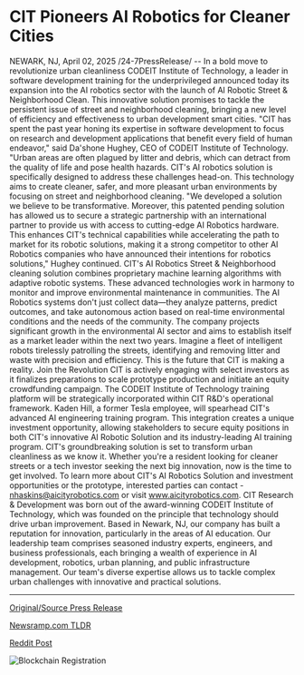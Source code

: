 # CIT Pioneers AI Robotics for Cleaner Cities

NEWARK, NJ, April 02, 2025 /24-7PressRelease/ -- In a bold move to revolutionize urban cleanliness CODEIT Institute of Technology, a leader in software development training for the underprivileged announced today its expansion into the AI robotics sector with the launch of AI Robotic Street & Neighborhood Clean. This innovative solution promises to tackle the persistent issue of street and neighborhood cleaning, bringing a new level of efficiency and effectiveness to urban development smart cities.   "CIT has spent the past year honing its expertise in software development to focus on research and development applications that benefit every field of human endeavor," said Da'shone Hughey, CEO of CODEIT Institute of Technology. "Urban areas are often plagued by litter and debris, which can detract from the quality of life and pose health hazards. CIT's AI robotics solution is specifically designed to address these challenges head-on. This technology aims to create cleaner, safer, and more pleasant urban environments by focusing on street and neighborhood cleaning.  "We developed a solution we believe to be transformative. Moreover, this patented pending solution has allowed us to secure a strategic partnership with an international partner to provide us with access to cutting-edge AI Robotics hardware. This enhances CIT's technical capabilities while accelerating the path to market for its robotic solutions, making it a strong competitor to other AI Robotics companies who have announced their intentions for robotics solutions," Hughey continued.  CIT's AI Robotics Street & Neighborhood cleaning solution combines proprietary machine learning algorithms with adaptive robotic systems. These advanced technologies work in harmony to monitor and improve environmental maintenance in communities. The AI Robotics systems don't just collect data—they analyze patterns, predict outcomes, and take autonomous action based on real-time environmental conditions and the needs of the community.  The company projects significant growth in the environmental AI sector and aims to establish itself as a market leader within the next two years.  Imagine a fleet of intelligent robots tirelessly patrolling the streets, identifying and removing litter and waste with precision and efficiency. This is the future that CIT is making a reality.  Join the Revolution  CIT is actively engaging with select investors as it finalizes preparations to scale prototype production and initiate an equity crowdfunding campaign. The CODEIT Institute of Technology training platform will be strategically incorporated within CIT R&D's operational framework. Kaden Hill, a former Tesla employee, will spearhead CIT's advanced AI engineering training program. This integration creates a unique investment opportunity, allowing stakeholders to secure equity positions in both CIT's innovative AI Robotic Solution and its industry-leading AI training program.  CIT's groundbreaking solution is set to transform urban cleanliness as we know it. Whether you're a resident looking for cleaner streets or a tech investor seeking the next big innovation, now is the time to get involved.  To learn more about CIT's AI Robotics Solution and investment opportunities or the prototype, interested parties can contact - nhaskins@aicityrobotics.com or visit www.aicityrobotics.com.  CIT Research & Development was born out of the award-winning CODEIT Institute of Technology, which was founded on the principle that technology should drive urban improvement. Based in Newark, NJ, our company has built a reputation for innovation, particularly in the areas of AI education.  Our leadership team comprises seasoned industry experts, engineers, and business professionals, each bringing a wealth of experience in AI development, robotics, urban planning, and public infrastructure management. Our team's diverse expertise allows us to tackle complex urban challenges with innovative and practical solutions. 

---

[Original/Source Press Release](https://www.24-7pressrelease.com/press-release/521315/cit-pioneers-ai-robotics-for-cleaner-cities)
                    

[Newsramp.com TLDR](https://newsramp.com/curated-news/cit-institute-of-technology-unveils-ai-robotic-street-neighborhood-clean-solution/7cb08397890c395ed53cbac109cba111) 

 



[Reddit Post](https://www.reddit.com/r/newsramp/comments/1jpish7/cit_institute_of_technology_unveils_ai_robotic/) 



![Blockchain Registration](https://cdn.newsramp.app/24-7PressRelease/qrcode/254/2/ableiDGz.webp)